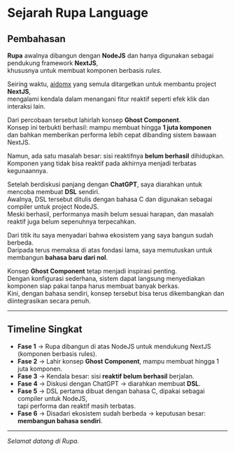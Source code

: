 # Sejarah Rupa Language

## Pembahasan

**Rupa** awalnya dibangun dengan **NodeJS** dan hanya digunakan sebagai pendukung framework **NextJS**,  
khususnya untuk membuat komponen berbasis _rules_.

Seiring waktu, [aidomx](https://github.com/aidomx/aidomx) yang semula ditargetkan untuk membantu project **NextJS**,  
mengalami kendala dalam menangani fitur reaktif seperti efek klik dan interaksi lain.

Dari percobaan tersebut lahirlah konsep **Ghost Component**.  
Konsep ini terbukti berhasil: mampu membuat hingga **1 juta komponen**  
dan bahkan memberikan performa lebih cepat dibanding sistem bawaan NextJS.

Namun, ada satu masalah besar: sisi reaktifnya **belum berhasil** dihidupkan.  
Komponen yang tidak bisa reaktif pada akhirnya menjadi terbatas kegunaannya.

Setelah berdiskusi panjang dengan **ChatGPT**, saya diarahkan untuk mencoba membuat **DSL** sendiri.  
Awalnya, DSL tersebut ditulis dengan bahasa C dan digunakan sebagai compiler untuk project NodeJS.  
Meski berhasil, performanya masih belum sesuai harapan, dan masalah reaktif juga belum sepenuhnya terpecahkan.

Dari titik itu saya menyadari bahwa ekosistem yang saya bangun sudah berbeda.  
Daripada terus memaksa di atas fondasi lama, saya memutuskan untuk membangun **bahasa baru dari nol**.

Konsep **Ghost Component** tetap menjadi inspirasi penting.  
Dengan konfigurasi sederhana, sistem dapat langsung menyediakan komponen siap pakai tanpa harus membuat banyak berkas.  
Kini, dengan bahasa sendiri, konsep tersebut bisa terus dikembangkan dan diintegrasikan secara penuh.

---

## Timeline Singkat

- **Fase 1** → Rupa dibangun di atas NodeJS untuk mendukung NextJS (komponen berbasis rules).
- **Fase 2** → Lahir konsep **Ghost Component**, mampu membuat hingga 1 juta komponen.
- **Fase 3** → Kendala besar: sisi **reaktif belum berhasil** berjalan.
- **Fase 4** → Diskusi dengan ChatGPT → diarahkan membuat **DSL**.
- **Fase 5** → DSL pertama dibuat dengan bahasa C, dipakai sebagai compiler untuk NodeJS,  
  tapi performa dan reaktif masih terbatas.
- **Fase 6** → Disadari ekosistem sudah berbeda → keputusan besar: **membangun bahasa sendiri**.

---

_Selamat datang di Rupa._
